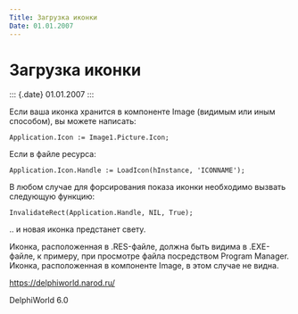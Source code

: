 ```yaml
---
Title: Загрузка иконки
Date: 01.01.2007
---
```


Загрузка иконки
===============

::: {.date}
01.01.2007
:::

Если ваша иконка хранится в компоненте Image (видимым или иным
способом), вы можете написать:

    Application.Icon := Image1.Picture.Icon;

Если в файле ресурса:

    Application.Icon.Handle := LoadIcon(hInstance, 'ICONNAME');

В любом случае для форсирования показа иконки необходимо вызвать
следующую функцию:

    InvalidateRect(Application.Handle, NIL, True);

.. и новая иконка предстанет свету.

Иконка, расположенная в .RES-файле, должна быть видима в .EXE-файле, к
примеру, при просмотре файла посредством Program Manager. Иконка,
расположенная в компоненте Image, в этом случае не видна.

<https://delphiworld.narod.ru/>

DelphiWorld 6.0
